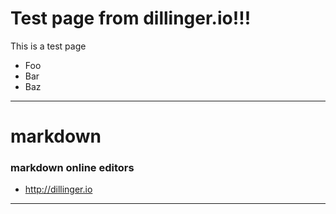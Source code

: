 # Test page from dillinger.io!!!

This is a test page

  - Foo
  - Bar
  - Baz

---
# markdown

### markdown online editors

* http://dillinger.io

---

